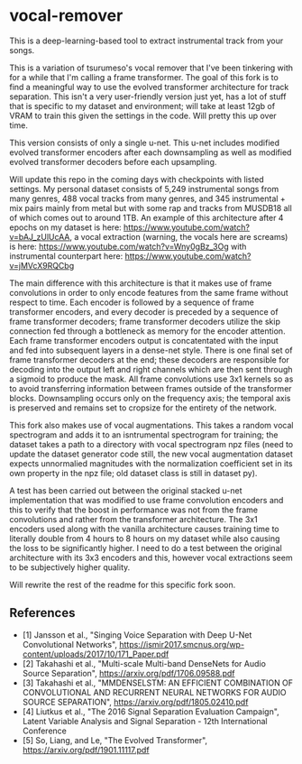 # vocal-remover

This is a deep-learning-based tool to extract instrumental track from your songs.

This is a variation of tsurumeso's vocal remover that I've been tinkering with for a while that I'm calling a frame transformer. The goal of this fork is to find a meaningful way to use the evolved transformer architecture for track separation. This isn't a very user-friendly version just yet, has a lot of stuff that is specific to my dataset and environment; will take at least 12gb of VRAM to train this given the settings in the code. Will pretty this up over time.

This version consists of only a single u-net. This u-net includes modified evolved transformer encoders after each downsampling as well as modified evolved transformer decoders before each upsampling.

Will update this repo in the coming days with checkpoints with listed settings. My personal dataset consists of 5,249 instrumental songs from many genres, 488 vocal tracks from many genres, and 345 instrumental + mix pairs mainly from metal but with some rap and tracks from MUSDB18 all of which comes out to around 1TB. An example of this architecture after 4 epochs on my dataset is here: https://www.youtube.com/watch?v=bAJ_zUlUcAA, a vocal extraction (warning, the vocals here are screams) is here: https://www.youtube.com/watch?v=Wny0gBz_3Og with instrumental counterpart here: https://www.youtube.com/watch?v=jMVcX9RQCbg

The main difference with this architecture is that it makes use of frame convolutions in order to only encode features from the same frame without respect to time. Each encoder is followed by a sequence of frame transformer encoders, and every decoder is preceded by a sequence of frame transformer decoders; frame transformer decoders utilize the skip connection fed through a bottleneck as memory for the encoder attention. Each frame transformer encoders output is concatentated with the input and fed into subsequent layers in a dense-net style. There is one final set of frame transformer decoders at the end; these decoders are responsible for decoding into the output left and right channels which are then sent through a sigmoid to produce the mask. All frame convolutions use 3x1 kernels so as to avoid transferring information between frames outside of the transformer blocks. Downsampling occurs only on the frequency axis; the temporal axis is preserved and remains set to cropsize for the entirety of the network.

This fork also makes use of vocal augmentations. This takes a random vocal spectrogram and adds it to an isntrumental spectrogram for training; the dataset takes a path to a directory with vocal spectrogram npz files (need to update the dataset generator code still, the new vocal augmentation dataset expects unnormalied magnitudes with the normalization coefficient set in its own property in the npz file; old dataset class is still in dataset py).

A test has been carried out between the original stacked u-net implementation that was modified to use frame convolution encoders and this to verify that the boost in performance was not from the frame convolutions and rather from the transformer architecture. The 3x1 encoders used along with the vanilla architecture causes training time to literally double from 4 hours to 8 hours on my dataset while also causing the loss to be significantly higher. I need to do a test between the original architecture with its 3x3 encoders and this, however vocal extractions seem to be subjectively higher quality.

Will rewrite the rest of the readme for this specific fork soon.

## References
- [1] Jansson et al., "Singing Voice Separation with Deep U-Net Convolutional Networks", https://ismir2017.smcnus.org/wp-content/uploads/2017/10/171_Paper.pdf
- [2] Takahashi et al., "Multi-scale Multi-band DenseNets for Audio Source Separation", https://arxiv.org/pdf/1706.09588.pdf
- [3] Takahashi et al., "MMDENSELSTM: AN EFFICIENT COMBINATION OF CONVOLUTIONAL AND RECURRENT NEURAL NETWORKS FOR AUDIO SOURCE SEPARATION", https://arxiv.org/pdf/1805.02410.pdf
- [4] Liutkus et al., "The 2016 Signal Separation Evaluation Campaign", Latent Variable Analysis and Signal Separation - 12th International Conference
- [5] So, Liang, and Le, "The Evolved Transformer", https://arxiv.org/pdf/1901.11117.pdf
